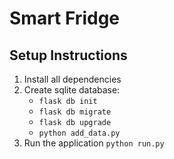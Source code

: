 # Smart Fridge
## Setup Instructions
1. Install all dependencies
2. Create sqlite database:
    * `flask db init`
    * `flask db migrate`
    * `flask db upgrade`
    * `python add_data.py`
3. Run the application `python run.py`